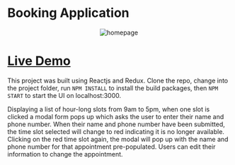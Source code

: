 # Booking Application

<p align='center'>
    <img src='readme_imgs/one.png' alt='homepage'></img>
</p>

# [Live Demo](http://www.gearshakedown.net/)

This project was built using Reactjs and Redux.  Clone the repo, change into the project folder, run `NPM INSTALL` to install the build packages, then `NPM START` to start the UI on localhost:3000.

Displaying a list of hour-long slots from 9am to 5pm, when one slot is clicked a modal form pops up which asks the user to enter their name and phone number.  When their name and phone number have been submitted, the time slot selected will change to red indicating it is no longer available.  Clicking on the red time slot again, the modal will pop up with the name and phone number for that appointment pre-populated.  Users can edit their information to change the appointment.
